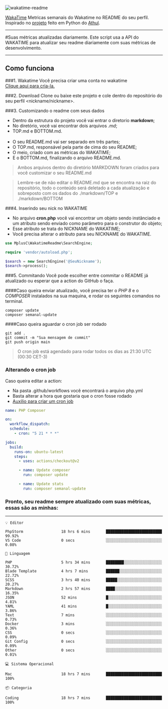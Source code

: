 ![wakatime-readme](https://socialify.git.ci/bymatheus/wakatime-readme/image?description=1&descriptionEditable=M%C3%A9tricas%20semanais%20do%20Wakatime%20no%20seu%20README%20de%20perfil.&font=KoHo&forks=1&language=1&owner=1&pattern=Signal&stargazers=1&theme=Dark)

[WakaTime](https://wakatime.com) Metricas semanais do Wakatime no README do seu perfil. <br>
Inspirado no [projeto](https://github.com/athul/waka-readme) feito em Python do [Athul](https://github.com/athul).
___

#Suas métricas atualizadas diariamente.
Este script usa a API do WAKATIME para atualizar seu readme diariamente com suas métricas de desenvolvimento.

___

## Como funciona

###1. Wakatime
Você precisa criar uma conta no wakatime <br>
[Clique aqui para cria-la.](https://wakatime.com) 

###2. Download
Clone ou baixe este projeto e cole dentro do repositório do seu perfil <nickname/nickname>.

###3. Customizando o readme com seus dados
- Dentro da estrutura do projeto você vai entrar o diretorio **markdown**;  
- No diretório, você vai encontrar dois arquivos *.md*;
- TOP.md e BOTTOM.md.
<br><br>
- O seu README.md vai ser separado em três partes; 
- O TOP.md, responsável pela parte de cima do seu README;
- O meio, criado com as métricas do WAKATIME;
- E o BOTTOM.md, finalizando o arquivo README.md.<br>

> Ambos arquivos dentro do diretório MARKDOWN foram criados para você customizar o seu README.md

> Lembre-se de não editar o README.md que se encontra na raiz do repositório, todo o conteúdo será deletado a cada atualização e sobreposto com os dados do ./markdown/TOP e ./markdown/BOTTOM

###4. Inserindo seu nick no WAKATIME
- No arquivo **cron.php** você vai encontrar um objeto sendo instânciado e um atributo sendo enviado como parâmetro para o construtor do objeto;
- Esse atributo se trata do NICKNAME do WAKATIME;
- Você precisa alterar o atributo para seu NICKNAME do WAKATIME.

```php
use MplusC\WakatimeReadme\SearchEngine;

require 'vendor/autoload.php';

$search = new SearchEngine('@SeuNickname');
$search->process();
```

###5. Commitando
Você pode escolher entre commitar o README já atualizado ou esperar que a action do GitHub o faça. <br>

####Caso queira enviar atualizado, você precisa ter o *PHP 8* e o *COMPOSER* instalados na sua maquina, e rodar os seguintes comandos no terminal.
```composer
composer update
composer semanal-update 
```

####Caso queira aguardar o cron job ser rodado 
```git 
git add .
git commit -m "Sua mensagem de commit"
git push origin main
```

>O cron job está agendado para rodar todos os dias as 21:30 UTC (00:30 CET-3) 

### Alterando o cron job
Caso queira editar a action:

- Na pasta .github/workflows você encontrará o arquivo php.yml
- Basta alterar a hora que gostaria que o cron fosse rodado
- [Auxilio para criar um cron job](https://crontab.guru)

```yml
name: PHP Composer

on:
  workflow_dispatch:
  schedule:
    - cron: "5 21 * * *"

jobs:
  build:
    runs-on: ubuntu-latest
    steps:
      - uses: actions/checkout@v2

      - name: Update composer
        run: composer update

      - name: Update stats
        run: composer semanal-update
```

### Pronto, seu readme sempre atualizado com suas métricas, essas são as minhas:

___
```text
💡 Editor

PhpStorm                 18 hrs 6 mins       █████████████████████████     99.92%
VS Code                  0 secs              ░░░░░░░░░░░░░░░░░░░░░░░░░      0.08%
```
```text
💬 Linguagem

PHP                      5 hrs 34 mins       ████████░░░░░░░░░░░░░░░░░     30.72%
Blade Template           4 hrs 7 mins        ██████░░░░░░░░░░░░░░░░░░░     22.72%
SCSS                     3 hrs 40 mins       █████░░░░░░░░░░░░░░░░░░░░     20.27%
Markdown                 2 hrs 57 mins       ████░░░░░░░░░░░░░░░░░░░░░     16.35%
JSON                     52 mins             █░░░░░░░░░░░░░░░░░░░░░░░░      4.81%
YAML                     41 mins             █░░░░░░░░░░░░░░░░░░░░░░░░      3.86%
Text                     7 mins              ░░░░░░░░░░░░░░░░░░░░░░░░░      0.73%
Docker                   3 mins              ░░░░░░░░░░░░░░░░░░░░░░░░░      0.36%
CSS                      0 secs              ░░░░░░░░░░░░░░░░░░░░░░░░░      0.09%
Git Config               0 secs              ░░░░░░░░░░░░░░░░░░░░░░░░░      0.09%
Other                    0 secs              ░░░░░░░░░░░░░░░░░░░░░░░░░      0.01%
```
```text
💻 Sistema Operacional

Mac                      18 hrs 7 mins       █████████████████████████       100%
```
```text
📦 Categoria

Coding                   18 hrs 7 mins       █████████████████████████       100%
```
